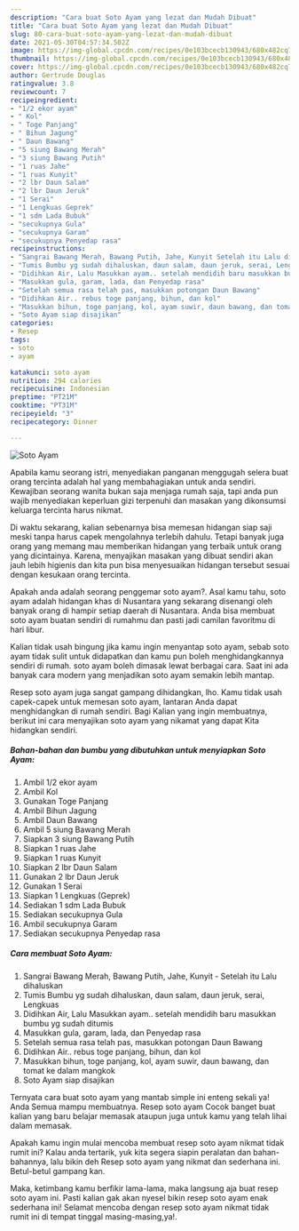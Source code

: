 ```yaml
---
description: "Cara buat Soto Ayam yang lezat dan Mudah Dibuat"
title: "Cara buat Soto Ayam yang lezat dan Mudah Dibuat"
slug: 80-cara-buat-soto-ayam-yang-lezat-dan-mudah-dibuat
date: 2021-05-30T04:57:34.502Z
image: https://img-global.cpcdn.com/recipes/0e103bcecb130943/680x482cq70/soto-ayam-foto-resep-utama.jpg
thumbnail: https://img-global.cpcdn.com/recipes/0e103bcecb130943/680x482cq70/soto-ayam-foto-resep-utama.jpg
cover: https://img-global.cpcdn.com/recipes/0e103bcecb130943/680x482cq70/soto-ayam-foto-resep-utama.jpg
author: Gertrude Douglas
ratingvalue: 3.8
reviewcount: 7
recipeingredient:
- "1/2 ekor ayam"
- " Kol"
- " Toge Panjang"
- " Bihun Jagung"
- " Daun Bawang"
- "5 siung Bawang Merah"
- "3 siung Bawang Putih"
- "1 ruas Jahe"
- "1 ruas Kunyit"
- "2 lbr Daun Salam"
- "2 lbr Daun Jeruk"
- "1 Serai"
- "1 Lengkuas Geprek"
- "1 sdm Lada Bubuk"
- "secukupnya Gula"
- "secukupnya Garam"
- "secukupnya Penyedap rasa"
recipeinstructions:
- "Sangrai Bawang Merah, Bawang Putih, Jahe, Kunyit Setelah itu Lalu dihaluskan"
- "Tumis Bumbu yg sudah dihaluskan, daun salam, daun jeruk, serai, Lengkuas"
- "Didihkan Air, Lalu Masukkan ayam.. setelah mendidih baru masukkan bumbu yg sudah ditumis"
- "Masukkan gula, garam, lada, dan Penyedap rasa"
- "Setelah semua rasa telah pas, masukkan potongan Daun Bawang"
- "Didihkan Air.. rebus toge panjang, bihun, dan kol"
- "Masukkan bihun, toge panjang, kol, ayam suwir, daun bawang, dan tomat ke dalam mangkok"
- "Soto Ayam siap disajikan"
categories:
- Resep
tags:
- soto
- ayam

katakunci: soto ayam 
nutrition: 294 calories
recipecuisine: Indonesian
preptime: "PT21M"
cooktime: "PT31M"
recipeyield: "3"
recipecategory: Dinner

---
```



![Soto Ayam](https://img-global.cpcdn.com/recipes/0e103bcecb130943/680x482cq70/soto-ayam-foto-resep-utama.jpg)

Apabila kamu seorang istri, menyediakan panganan menggugah selera buat orang tercinta adalah hal yang membahagiakan untuk anda sendiri. Kewajiban seorang  wanita bukan saja menjaga rumah saja, tapi anda pun wajib menyediakan keperluan gizi terpenuhi dan masakan yang dikonsumsi keluarga tercinta harus nikmat.

Di waktu  sekarang, kalian sebenarnya bisa memesan hidangan siap saji meski tanpa harus capek mengolahnya terlebih dahulu. Tetapi banyak juga orang yang memang mau memberikan hidangan yang terbaik untuk orang yang dicintainya. Karena, menyajikan masakan yang dibuat sendiri akan jauh lebih higienis dan kita pun bisa menyesuaikan hidangan tersebut sesuai dengan kesukaan orang tercinta. 



Apakah anda adalah seorang penggemar soto ayam?. Asal kamu tahu, soto ayam adalah hidangan khas di Nusantara yang sekarang disenangi oleh banyak orang di hampir setiap daerah di Nusantara. Anda bisa membuat soto ayam buatan sendiri di rumahmu dan pasti jadi camilan favoritmu di hari libur.

Kalian tidak usah bingung jika kamu ingin menyantap soto ayam, sebab soto ayam tidak sulit untuk didapatkan dan kamu pun boleh menghidangkannya sendiri di rumah. soto ayam boleh dimasak lewat berbagai cara. Saat ini ada banyak cara modern yang menjadikan soto ayam semakin lebih mantap.

Resep soto ayam juga sangat gampang dihidangkan, lho. Kamu tidak usah capek-capek untuk memesan soto ayam, lantaran Anda dapat menghidangkan di rumah sendiri. Bagi Kalian yang ingin membuatnya, berikut ini cara menyajikan soto ayam yang nikamat yang dapat Kita hidangkan sendiri.

<!--inarticleads1-->

##### Bahan-bahan dan bumbu yang dibutuhkan untuk menyiapkan Soto Ayam:

1. Ambil 1/2 ekor ayam
1. Ambil  Kol
1. Gunakan  Toge Panjang
1. Ambil  Bihun Jagung
1. Ambil  Daun Bawang
1. Ambil 5 siung Bawang Merah
1. Siapkan 3 siung Bawang Putih
1. Siapkan 1 ruas Jahe
1. Siapkan 1 ruas Kunyit
1. Siapkan 2 lbr Daun Salam
1. Gunakan 2 lbr Daun Jeruk
1. Gunakan 1 Serai
1. Siapkan 1 Lengkuas (Geprek)
1. Sediakan 1 sdm Lada Bubuk
1. Sediakan secukupnya Gula
1. Ambil secukupnya Garam
1. Sediakan secukupnya Penyedap rasa




<!--inarticleads2-->

##### Cara membuat Soto Ayam:

1. Sangrai Bawang Merah, Bawang Putih, Jahe, Kunyit - Setelah itu Lalu dihaluskan
1. Tumis Bumbu yg sudah dihaluskan, daun salam, daun jeruk, serai, Lengkuas
1. Didihkan Air, Lalu Masukkan ayam.. setelah mendidih baru masukkan bumbu yg sudah ditumis
1. Masukkan gula, garam, lada, dan Penyedap rasa
1. Setelah semua rasa telah pas, masukkan potongan Daun Bawang
1. Didihkan Air.. rebus toge panjang, bihun, dan kol
1. Masukkan bihun, toge panjang, kol, ayam suwir, daun bawang, dan tomat ke dalam mangkok
1. Soto Ayam siap disajikan




Ternyata cara buat soto ayam yang mantab simple ini enteng sekali ya! Anda Semua mampu membuatnya. Resep soto ayam Cocok banget buat kalian yang baru belajar memasak ataupun juga untuk kamu yang telah lihai dalam memasak.

Apakah kamu ingin mulai mencoba membuat resep soto ayam nikmat tidak rumit ini? Kalau anda tertarik, yuk kita segera siapin peralatan dan bahan-bahannya, lalu bikin deh Resep soto ayam yang nikmat dan sederhana ini. Betul-betul gampang kan. 

Maka, ketimbang kamu berfikir lama-lama, maka langsung aja buat resep soto ayam ini. Pasti kalian gak akan nyesel bikin resep soto ayam enak sederhana ini! Selamat mencoba dengan resep soto ayam nikmat tidak rumit ini di tempat tinggal masing-masing,ya!.

